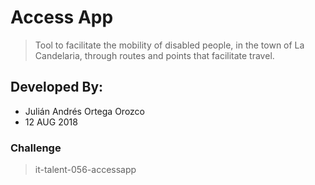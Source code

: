 # Access App
>Tool to facilitate the mobility of disabled people, in the town of La Candelaria, through routes and points that facilitate travel.

## Developed By:
* Julián Andrés Ortega Orozco
* 12 AUG 2018

### Challenge
>it-talent-056-accessapp